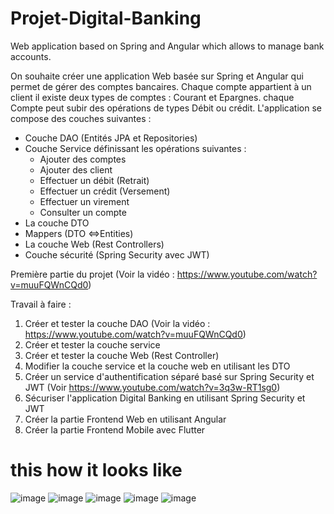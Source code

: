 # Projet-Digital-Banking
Web application based on Spring and Angular which allows to manage bank accounts.

On souhaite créer une application Web basée sur Spring et Angular qui permet de gérer des comptes bancaires. Chaque compte appartient à un client il existe deux types de comptes : Courant et Epargnes. chaque Compte peut subir des opérations de types Débit ou crédit.
L'application se compose des couches suivantes :
 - Couche DAO (Entités JPA et Repositories)
 - Couche Service définissant les opérations suivantes :
    - Ajouter des comptes
    - Ajouter des client
    - Effectuer un débit (Retrait)
    - Effectuer un crédit (Versement)
    - Effectuer un virement
    - Consulter un compte
- La couche DTO
- Mappers (DTO <=>Entities)
- La couche Web (Rest Controllers)
- Couche sécurité (Spring Security avec JWT)

Première partie du projet (Voir la vidéo : https://www.youtube.com/watch?v=muuFQWnCQd0)

Travail à faire :
  1. Créer et tester la couche DAO (Voir la vidéo : https://www.youtube.com/watch?v=muuFQWnCQd0)
  2. Créer et tester la couche service
  3. Créer et tester la couche Web (Rest Controller)
  4. Modifier la couche service et la couche web  en utilisant les DTO
  5. Créer un service d'authentification séparé basé sur Spring Security et JWT (Voir https://www.youtube.com/watch?v=3q3w-RT1sg0)
  6. Sécuriser l'application Digital Banking en utilisant Spring Security et JWT
  7. Créer la partie Frontend Web en utilisant Angular
  8. Créer la partie Frontend Mobile avec Flutter
# this how it looks like
![image](https://user-images.githubusercontent.com/80116765/170832434-5adcc43a-a615-4f6c-baae-2cdc848c43f2.png)
![image](https://user-images.githubusercontent.com/80116765/170832441-e50374b8-2bb0-401d-847d-3a7fafe2aa65.png)
![image](https://user-images.githubusercontent.com/80116765/170832446-2cbcf29f-2a89-49c3-9a74-d833994e404e.png)
![image](https://user-images.githubusercontent.com/80116765/170832451-eed89a67-2d33-4a07-8b5b-a7310541d2e5.png)
![image](https://user-images.githubusercontent.com/80116765/170832458-cbe3a83f-bdf5-4d77-8710-59a7488fb57a.png)

